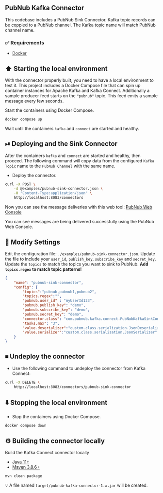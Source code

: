 ## PubNub Kafka Connector

This codebase includes a PubNub Sink Connector.
Kafka topic records can be coppied to a PubNub channel.
The Kafka topic name will match PubNub channel name.

### ✅ Requirements

* [Docker](https://www.docker.com/get-started)

## ⬆️  Starting the local environment

With the connector properly built, you need to have a local environment to test it.
This project includes a Docker Compose file that can spin up container instances for Apache Kafka and Kafka Connect.
Additionally a sample producer feed starts on the `"pubnub"` topic.
This feed emits a sample message every few seconds.

Start the containers using Docker Compose.

```bash
docker compose up
```

Wait until the containers `kafka` and `connect` are started and healthy.

## ⏯ Deploying and the Sink Connector

After the containers `kafka` and `connect` are started and healthy, then proceed.
The following command will copy data from the configured
`Kafka Topic` name to the `PubNub Channel` with the same name.

* Deploy the connector.

```bash
curl -X POST \
    -d @examples/pubnub-sink-connector.json \
    -H "Content-Type:application/json" \
    http://localhost:8083/connectors
```

Now you can see the message deliveries with this web tool:
[PubNub Web Console](https://stephenlb.github.io/pubnub-tools/console/console.html?channel=pubnub&origin=ps.pndsn.com&sub=demo&pub=demo&ssl=true)

You can see messages are being delivered successfully using the PubNub Web Console.

## 📝 Modify Settings

Edit the configuration file: `./examples/pubnub-sink-connector.json`.
Update the file to include your `user_id`, `publish_key`, `subscribe_key` and `secret_key`.
Update the `topics` to match the topics you want to sink to PubNub.
**Add `topics.regex` to match topic patterns!**

```json
{
    "name": "pubnub-sink-connector",
    "config": {
        "topics":"pubnub,pubnub1,pubnub2",
        "topics.regex":"",
        "pubnub.user_id" : "myUserId123",
        "pubnub.publish_key": "demo",
        "pubnub.subscribe_key": "demo",
        "pubnub.secret_key": "demo",
        "connector.class": "com.pubnub.kafka.connect.PubNubKafkaSinkConnector",
        "tasks.max": "3",
        "value.deserializer":"custom.class.serialization.JsonDeserializer",
        "value.serializer":"custom.class.serialization.JsonSerializer"
    }
}
```

## ⏹ Undeploy the connector

* Use the following command to undeploy the connector from Kafka Connect:

```bash
curl -X DELETE \
    http://localhost:8083/connectors/pubnub-sink-connector
```

## ⬇️  Stopping the local environment

* Stop the containers using Docker Compose.

```bash
docker compose down
```

## ⚙️  Building the connector locally

Build the Kafka Connect connector locally

* [Java 11+](https://openjdk.org/install)
* [Maven 3.8.6+](https://maven.apache.org/download.cgi)

```bash
mvn clean package
```

💡 A file named `target/pubnub-kafka-connector-1.x.jar` will be created.

